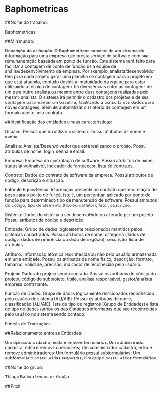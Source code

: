 # Baphometricas

##Nome do trabalho: 

Baphométricas

##Minimundo: 

Descrição da aplicação:
O Baphométricas consiste de um sistema de informação para uma empresa que presta serviço de software com sua remununeração baseada em 
ponto de função. Este sistema será feito para facilitar a contagem de ponto de função pela equipe de análise/desenvolvimento da empresa. Por exemplo, analista/desenvolvidor tem para cada projeto gerar uma planilha de contagem para o projeto em que está atuando, contudo devido a imaturidade da equipe para estar utilizando a técnica de contagem, há divergências entre as contagens de um para outro analista ou mesmo entre duas contagens realizadas pelo mesmo analista. O sistema irá permitir o cadastro dos projetos e de sua contagem para manter um baseline, facilitando a consulta dos dados para novas contagens, além de automatizar o relatório de contagem em um formato aceito pelo contrato.

##Identificação das entidades e suas características:

Usuário: Pessoa que irá utilizar o sistema. Possui atributos de nome e senha.

Analista: Analista/Desenvolvedor que está realizando o projeto. Possui atributos de nome, login, senha e email.

Empresa: Empresa da contratação de software. Possui atributos de nome, status(ativo/inativo), indicador de fornecedor, lista de contratos.

Contrato: Dados do contrato de software da empresa. Possui atributos de codigo, descrição e situação.

Fator de Equivalência: Informação presente no contrato que tem relação de peso para o ponto de funçã, isto é, um percentual aplicado 
por ponto de função para determinado tipo de manutenção de software. Possui atributos de código, tipo de elemento (fixo ou deflator), fator, descrição.

Sistema: Dados do sistema a ser desenvolvido ou alterado por um projeto. Possui atributos de código e descrição.

Entidade: Grupo de dados lógicamente relacionados mantidos pelos sistemas cadastrados. Possui atributos de nome, categoria (dados de código, dados de referência ou dado de negócio), descrição, lista de atributos.

Atributo: Informação atômica reconhecida ou não pelo usuário armazenada em uma entidade. Possui os atributos de nome físico, descrição, formato, tamanho, validade, precisão, indicador de recolhecido pelo usuário.

Projeto: Dados do projeto sendo contado. Possui os atributos de código do projeto, código do subprojeto, título, analista responsável, gestor/analista empresa contratante.

Função de Dados: Grupo de dados lógicamente relacionados reconhecido pelo usuário do sistema (ALI/AIE). Possui os atributos de nome, classificação (ALI/AIE), lista de tipo de registros (Grupo de Entidades) e lista de tipo de dados (atributos das Entidades informadas que são recolhecidas pelo usuário no sistema sendo contado. 

Função de Transação: 

##Relacionamento entre as Entidades:

Um operador cadastra, edita e remove formulários;
Um administrador cadastra, edita e remove operadores;
Um administrador cadastra, edita e remove administradores;
Um formulário possui subformulários;
Um subformulário possui várias respostas;
Um grupo possui vários formulários.

##Nome do grupo: 

Thiago Batista Lemos de Araújo

##Pitch:

